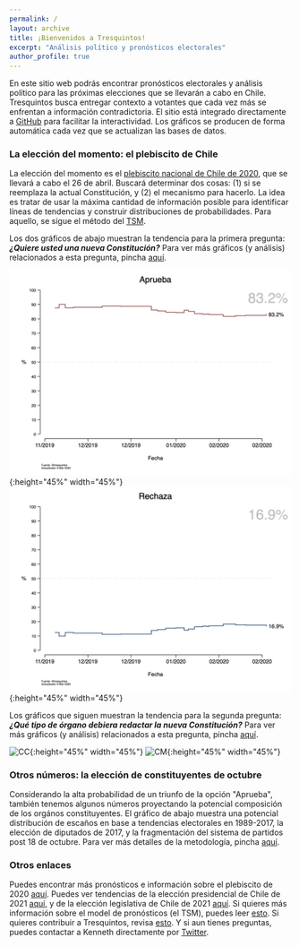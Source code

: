 ```yaml
---
permalink: /
layout: archive
title: ¡Bienvenidos a Tresquintos!
excerpt: "Análisis político y pronósticos electorales"
author_profile: true
---
```


En este sitio web podrás encontrar pronósticos electorales y análisis político para las próximas elecciones que se llevarán a cabo en Chile. Tresquintos busca entregar contexto a votantes que cada vez más se enfrentan a información contradictoria. El sitio está integrado directamente a [GitHub](https://github.com/) para facilitar la interactividad. Los gráficos se producen de forma automática cada vez que se actualizan las bases de datos.


### La elección del momento: el plebiscito de Chile

La elección del momento es el [plebiscito nacional de Chile de 2020](https://es.wikipedia.org/wiki/Plebiscito_nacional_de_Chile_de_2020), que se llevará a cabo el 26 de abril. Buscará determinar dos cosas: (1) si se reemplaza la actual Constitución, y (2) el mecanismo para hacerlo. La idea es tratar de usar la máxima cantidad de información posible para identificar líneas de tendencias y construir distribuciones de probabilidades. Para aquello, se sigue el método del [TSM](https://tresquintos.github.io/tresquintos/tsm/).

Los dos gráficos de abajo muestran la tendencia para la primera pregunta: ***¿Quiere usted una nueva Constitución?*** Para ver más gráficos (y análisis) relacionados a esta pregunta, pincha [aquí](https://tresquintos.github.io/tresquintos/plebiscito2020/).

![Aprueba](./images/ts_2020-1_Aprueba.png){:height="45%" width="45%"} ![Rechaza](./images/ts_2020-1_Rechaza.png){:height="45%" width="45%"}

Los gráficos que siguen muestran la tendencia para la segunda pregunta: ***¿Qué tipo de órgano debiera redactar la nueva Constitución?*** Para ver más gráficos (y análisis) relacionados a esta pregunta, pincha [aquí](https://tresquintos.github.io/tresquintos/plebiscito2020/).

![CC](/tresquintos/images/ts_2020-2_Convención%20Constituyente.png){:height="45%" width="45%"} ![CM](/tresquintos/images/ts_2020-2_Convención%20Mixta.png){:height="45%" width="45%"}


### Otros números: la elección de constituyentes de octubre

Considerando la alta probabilidad de un triunfo de la opción "Aprueba", también tenemos algunos números proyectando la potencial composición de los orgános constituyentes. El gráfico de abajo muestra una potencial distribución de escaños en base a tendencias electorales en 1989-2017, la elección de diputados de 2017, y la fragmentación del sistema de partidos post 18 de octubre. Para ver más detalles de la metodología, pincha [aquí](http://tresquintos.github.io/tresquintos/convención2020).

<div class="flourish-embed flourish-parliament" data-src="visualisation/1465050"><script src="https://public.flourish.studio/resources/embed.js"></script></div>


### Otros enlaces

Puedes encontrar más pronósticos e información sobre el plebiscito de 2020 [aquí](https://tresquintos.github.io/tresquintos/pronósticos/). Puedes ver tendencias de la elección presidencial de Chile de 2021 [aquí](https://tresquintos.github.io/tresquintos/presidenciales2021/), y de la elección legislativa de Chile de 2021 [aquí](https://tresquintos.github.io/tresquintos/legislativa2021/). Si quieres más información sobre el model de pronósticos (el TSM), puedes leer [esto](https://tresquintos.github.io/tresquintos/tsm/). Si quieres contribuir a Tresquintos, revisa [esto](https://tresquintos.github.io/tresquintos/suscripci%C3%B3n/). Y si aun tienes preguntas, puedes contactar a Kenneth directamente por [Twitter](https://www.twitter.com/kennethbunker).
